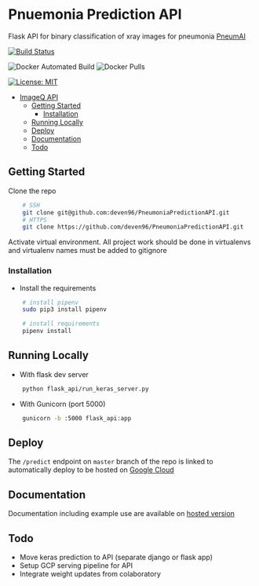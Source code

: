 # Pnuemonia Prediction API

Flask API for binary classification of xray images for pneumonia [PneumAI](https://github.com/deven96/PneumAI)

[![Build Status](https://travis-ci.org/deven96/PneumoniaPredictionAPI.svg?branch=master)](https://travis-ci.com/deven96/PneumoniaPredictionAPI)

![Docker Automated Build](https://img.shields.io/docker/automated/deven96/pneumonia-api.svg?style=flat)
![Docker Pulls](https://img.shields.io/docker/pulls/deven96/pneumonia-api.svg?style=flat)

[![License: MIT](https://img.shields.io/badge/License-MIT-yellow.svg)](https://opensource.org/licenses/MIT)

- [ImageQ API](#imageq-api)
  - [Getting Started](#getting-started)
    - [Installation](#installation)
  - [Running Locally](#running-locally)
  - [Deploy](#deploy)
  - [Documentation](#documentation)
  - [Todo](#todo)

## Getting Started

Clone the repo

```bash
    # SSH
    git clone git@github.com:deven96/PneumoniaPredictionAPI.git
    # HTTPS
    git clone https://github.com/deven96/PneumoniaPredictionAPI.git
```

Activate virtual environment. All project work should be done in virtualenvs and virtualenv names must be added to gitignore

### Installation

- Install the requirements

```bash
    # install pipenv
    sudo pip3 install pipenv

    # install requirements
    pipenv install
```

## Running Locally

- With flask dev server

```bash
    python flask_api/run_keras_server.py
```

- With Gunicorn (port 5000)

```bash
    gunicorn -b :5000 flask_api:app
```

## Deploy

The `/predict` endpoint on `master` branch of the repo is linked to automatically deploy to be hosted on [Google Cloud](https://imageqapi.appspot.com/predict)


## Documentation

Documentation including example use are available on [hosted version](https://pneumonia-api.appspot.com)

## Todo

- Move keras prediction to API (separate django or flask app)
- Setup GCP serving pipeline for API
- Integrate weight updates from colaboratory
